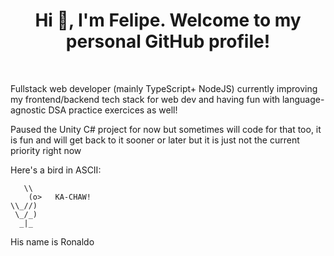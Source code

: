 <h1 align="center">Hi 👋, I'm Felipe. Welcome to my personal GitHub profile!</h1>

<br>


Fullstack web developer (mainly TypeScript+ NodeJS) currently improving my frontend/backend tech stack for web dev and having fun with language-agnostic DSA practice exercices as well! 

Paused the Unity C# project for now but sometimes will code for that too, it is fun and will get back to it sooner or later but it is just not the current priority right now



Here's a bird in ASCII:
```
   \\
    (o>   KA-CHAW!
\\_//)
 \_/_)
  _|_
```
His name is Ronaldo
